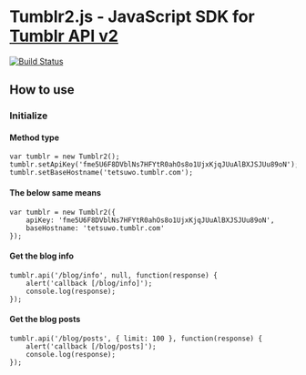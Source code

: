 Tumblr2.js - JavaScript SDK for [Tumblr API v2](http://www.tumblr.com/docs/en/api/v2)
=====================================================================================

[![Build Status](https://api.travis-ci.org/tetsuwo/jquery-enquete-form-builder.js.png)](https://api.travis-ci.org/tetsuwo/jquery-enquete-form-builder.js.png)


How to use
----------

### Initialize

#### Method type

    var tumblr = new Tumblr2();
    tumblr.setApiKey('fme5U6F8DVblNs7HFYtR0ahOs8o1UjxKjqJUuAlBXJSJUu89oN');
    tumblr.setBaseHostname('tetsuwo.tumblr.com');


#### The below same means

    var tumblr = new Tumblr2({ 
        apiKey: 'fme5U6F8DVblNs7HFYtR0ahOs8o1UjxKjqJUuAlBXJSJUu89oN', 
        baseHostname: 'tetsuwo.tumblr.com' 
    });


#### Get the blog info

    tumblr.api('/blog/info', null, function(response) {
        alert('callback [/blog/info]');
        console.log(response);
    });


#### Get the blog posts

    tumblr.api('/blog/posts', { limit: 100 }, function(response) {
        alert('callback [/blog/posts]');
        console.log(response);
    });


